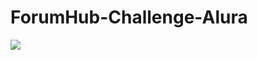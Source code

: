 # ForumHub-Challenge-Alura
<img src="https://png.pngtree.com/png-vector/20220616/ourmid/pngtree-work-in-progress-warning-sign-with-yellow-and-black-stripes-painted-png-image_5060340.png">
